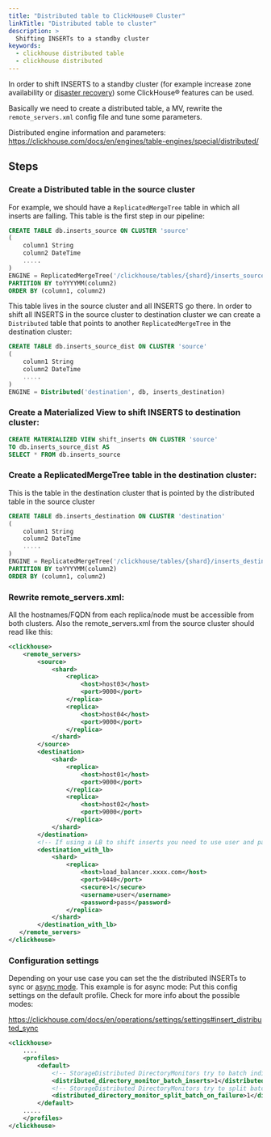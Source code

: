 ```yaml
---
title: "Distributed table to ClickHouse® Cluster"
linkTitle: "Distributed table to cluster"
description: >
  Shifting INSERTs to a standby cluster
keywords: 
  - clickhouse distributed table
  - clickhouse distributed
---
```


In order to shift INSERTS to a standby cluster (for example increase zone availability or [disaster recovery](https://docs.altinity.com/operationsguide/availability-and-recovery/recovery-architecture/)) some ClickHouse® features can be used.

Basically we need to create a distributed table, a MV, rewrite the `remote_servers.xml` config file and tune some parameters.

Distributed engine information and parameters:
https://clickhouse.com/docs/en/engines/table-engines/special/distributed/

## Steps

### Create a Distributed table in the source cluster

For example, we should have a `ReplicatedMergeTree` table in which all inserts are falling. This table is the first step in our pipeline:

```sql
CREATE TABLE db.inserts_source ON CLUSTER 'source'
(
    column1 String
    column2 DateTime
    .....
)
ENGINE = ReplicatedMergeTree('/clickhouse/tables/{shard}/inserts_source', '{replica}')
PARTITION BY toYYYYMM(column2)
ORDER BY (column1, column2)
```

This table lives in the source cluster and all INSERTS go there. In order to shift all INSERTS in the source cluster to destination cluster we can create a `Distributed` table that points to another `ReplicatedMergeTree` in the destination cluster:

```sql
CREATE TABLE db.inserts_source_dist ON CLUSTER 'source'
(
    column1 String
    column2 DateTime
    .....
)
ENGINE = Distributed('destination', db, inserts_destination)
```

### Create a Materialized View to shift INSERTS to destination cluster:

```sql
CREATE MATERIALIZED VIEW shift_inserts ON CLUSTER 'source'
TO db.inserts_source_dist AS
SELECT * FROM db.inserts_source
```

### Create a ReplicatedMergeTree table in the destination cluster:

This is the table in the destination cluster that is pointed by the distributed table in the source cluster

```sql
CREATE TABLE db.inserts_destination ON CLUSTER 'destination'
(
    column1 String
    column2 DateTime
    .....
)
ENGINE = ReplicatedMergeTree('/clickhouse/tables/{shard}/inserts_destination', '{replica}')
PARTITION BY toYYYYMM(column2)
ORDER BY (column1, column2)
```

### Rewrite remote_servers.xml:

All the hostnames/FQDN from each replica/node must be accessible from both clusters. Also the remote_servers.xml from the source cluster should read like this:

```xml
<clickhouse>
    <remote_servers>
        <source>   
            <shard>
                <replica>
                    <host>host03</host>
                    <port>9000</port>
                </replica>
                <replica>
                    <host>host04</host>
                    <port>9000</port>
                </replica>
            </shard>
        </source>
        <destination>   
            <shard>
                <replica>
                    <host>host01</host>
                    <port>9000</port>
                </replica>
                <replica>
                    <host>host02</host>
                    <port>9000</port>
                </replica>
            </shard>
        </destination>
        <!-- If using a LB to shift inserts you need to use user and password and create MT destination table in an all-replicated cluster config -->
        <destination_with_lb>   
            <shard>
                <replica>
                    <host>load_balancer.xxxx.com</host>
                    <port>9440</port>
                    <secure>1</secure>
                    <username>user</username>
                    <password>pass</password>
                </replica>
            </shard>
        </destination_with_lb>
   </remote_servers>
</clickhouse>
```

### Configuration settings

Depending on your use case you can set the the distributed INSERTs to sync or [async mode](/altinity-kb-queries-and-syntax/async-inserts/). This example is for async mode:
Put this config settings on the default profile. Check for more info about the possible modes:

https://clickhouse.com/docs/en/operations/settings/settings#insert_distributed_sync

```xml
<clickhouse>
    ....
    <profiles>
        <default>
            <!-- StorageDistributed DirectoryMonitors try to batch individual inserts into bigger ones to increase performance -->
            <distributed_directory_monitor_batch_inserts>1</distributed_directory_monitor_batch_inserts>
            <!-- StorageDistributed DirectoryMonitors try to split batch into smaller in case of failures -->
            <distributed_directory_monitor_split_batch_on_failure>1</distributed_directory_monitor_split_batch_on_failure>
        </default>
    .....
    </profiles>
</clickhouse>
```
